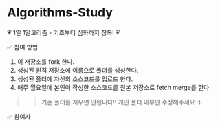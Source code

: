 # Algorithms-Study

💗 1일 1알고리즘 - 기초부터 심화까지 정복! 💗

✅ 참여 방법
1. 이 저장소를 fork 한다.
2. 생성된 원격 저장소에 이름으로 폴더를 생성한다.
3. 생성된 폴더에 자신의 소스코드를 업로드 한다.
4. 매주 월요일에 본인이 작성한 소스코드를 원본 저장소로 fetch merge를 한다.

>> 기존 폴더를 지우면 안됩니다!! 개인 폴더 내부만 수정해주세요 :)

✅ 참여자
